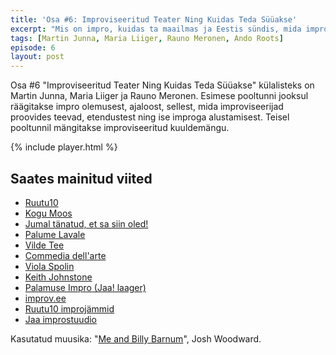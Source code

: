 ```yaml
---
title: 'Osa #6: Improviseeritud Teater Ning Kuidas Teda Süüakse'
excerpt: "Mis on impro, kuidas ta maailmas ja Eestis sündis, mida improviseerijad proovides ja laval teevad ning kuidas ise improga alustada"
tags: [Martin Junna, Maria Liiger, Rauno Meronen, Ando Roots]
episode: 6
layout: post
---
```


Osa #6 "Improviseeritud Teater Ning Kuidas Teda Süüakse" külalisteks on Martin Junna, Maria Liiger ja Rauno Meronen. Esimese pooltunni jooksul räägitakse impro olemusest, ajaloost, sellest, mida improviseerijad proovides teevad, etendustest ning ise improga alustamisest. Teisel pooltunnil mängitakse improviseeritud kuuldemängu.

{% include player.html %}

## Saates mainitud viited

- [Ruutu10](http://ruutu10.ee)
- [Kogu Moos](http://improv.ee/trupid/kogu-moos)
- [Jumal tänatud, et sa siin oled!](http://kanal2.ee/saated/Jumal-tanatud-et-sa-siin-oled-)
- [Palume Lavale](http://www.tv3play.ee/sisu/palume-lavale)
- [Vilde Tee](http://www.tv3play.ee/sisu/vilde-tee)
- [Commedia dell'arte](https://en.wikipedia.org/wiki/Commedia_dell%27arte)
- [Viola Spolin](https://en.wikipedia.org/wiki/Viola_Spolin)
- [Keith Johnstone](https://en.wikipedia.org/wiki/Keith_Johnstone)
- [Palamuse Impro (Jaa! laager)](https://www.youtube.com/watch?v=VlZVdwMkA7o)
- [improv.ee](http://improv.ee)
- [Ruutu10 improjämmid](http://ruutu10.ee/#/improtunnid)
- [Jaa improstuudio](http://improv.ee/koolitus)

Kasutatud muusika: "[Me and Billy Barnum](http://www.joshwoodward.com/song/MeandBillyBarnum)", Josh Woodward.
